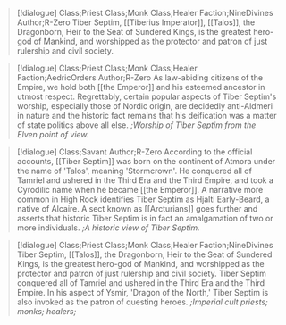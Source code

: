 >[!dialogue] Class;Priest Class;Monk Class;Healer Faction;NineDivines Author;R-Zero
>Tiber Septim, [[Tiberius Imperator]], [[Talos]], the Dragonborn, Heir to the Seat of Sundered Kings, is the greatest hero-god of Mankind, and worshipped as the protector and patron of just rulership and civil society.

>[!dialogue] Class;Priest Class;Monk Class;Healer Faction;AedricOrders Author;R-Zero
>As law-abiding citizens of the Empire, we hold both [[the Emperor]] and his esteemed ancestor in utmost respect. Regrettably, certain popular aspects of Tiber Septim's worship, especially those of Nordic origin, are decidedly anti-Aldmeri in nature and the historic fact remains that his deification was a matter of state politics above all else.
*;Worship of Tiber Septim from the Elven point of view.*

>[!dialogue] Class;Savant Author;R-Zero
>According to the official accounts, [[Tiber Septim]] was born on the continent of Atmora under the name of 'Talos', meaning 'Stormcrown'. He conquered all of Tamriel and ushered in the Third Era and the Third Empire, and took a Cyrodilic name when he became [[the Emperor]]. A narrative more common in High Rock identifies Tiber Septim as Hjalti Early-Beard, a native of Alcaire. A sect known as [[Arcturians]] goes further and asserts that historic Tiber Septim is in fact an amalgamation of two or more individuals.
>*;A historic view of Tiber Septim.*


>[!dialogue] Class;Priest Class;Monk Class;Healer Faction;NineDivines
>Tiber Septim,  [[Talos]], the Dragonborn, Heir to the Seat of Sundered Kings, is the greatest hero-god of Mankind, and worshipped as the protector and patron of just rulership and civil society. Tiber Septim conquered all of Tamriel and ushered in the Third Era and the Third Empire. In his aspect of Ysmir, 'Dragon of the North,' Tiber Septim is also invoked as the patron of questing heroes.
>*;Imperial cult priests; monks; healers;*
